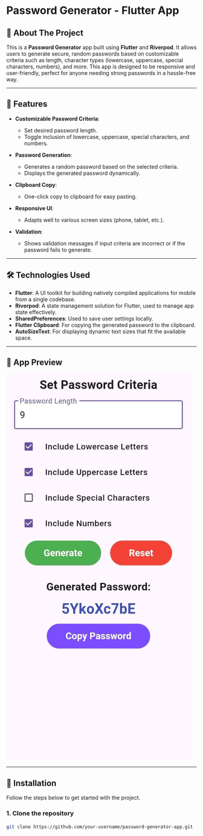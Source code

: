 # Password Generator - Flutter App

## 🚀 About The Project
This is a **Password Generator** app built using **Flutter** and **Riverpod**. It allows users to generate secure, random passwords based on customizable criteria such as length, character types (lowercase, uppercase, special characters, numbers), and more. This app is designed to be responsive and user-friendly, perfect for anyone needing strong passwords in a hassle-free way.

---

## 📱 Features

- **Customizable Password Criteria**:
  - Set desired password length.
  - Toggle inclusion of lowercase, uppercase, special characters, and numbers.
  
- **Password Generation**:
  - Generates a random password based on the selected criteria.
  - Displays the generated password dynamically.

- **Clipboard Copy**:
  - One-click copy to clipboard for easy pasting.

- **Responsive UI**:
  - Adapts well to various screen sizes (phone, tablet, etc.).
  
- **Validation**:
  - Shows validation messages if input criteria are incorrect or if the password fails to generate.

---

## 🛠️ Technologies Used

- **Flutter**: A UI toolkit for building natively compiled applications for mobile from a single codebase.
- **Riverpod**: A state management solution for Flutter, used to manage app state effectively.
- **SharedPreferences**: Used to save user settings locally.
- **Flutter Clipboard**: For copying the generated password to the clipboard.
- **AutoSizeText**: For displaying dynamic text sizes that fit the available space.
  
---

## 🎨 App Preview

![App Preview](assets/images/password_generator_preview.png.jpg)

---

## 📝 Installation

Follow the steps below to get started with the project.

### 1. Clone the repository

```bash
git clone https://github.com/your-username/password-generator-app.git
